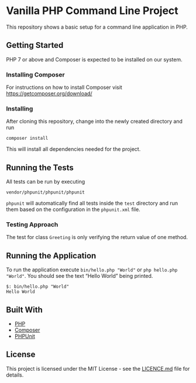 # Vanilla PHP Command Line Project

This repository shows a basic setup for a command line application in PHP.


## Getting Started

PHP 7 or above and Composer is expected to be installed on our system.

### Installing Composer

For instructions on how to install Composer visit https://getcomposer.org/download/

### Installing

After cloning this repository, change into the newly created directory and run

```
composer install
```

This will install all dependencies needed for the project.


## Running the Tests

All tests can be run by executing

```
vendor/phpunit/phpunit/phpunit
```

`phpunit` will automatically find all tests inside the `test` directory and run them based on the configuration in the `phpunit.xml` file.


### Testing Approach

The test for class `Greeting` is only verifying the return value of one method.


## Running the Application

To run the application execute `bin/hello.php "World"` or `php hello.php "World"`.
You should see the text &ldquo;Hello World&rdquo; being printed.

```
$: bin/hello.php "World"
Hello World
```


## Built With

- [PHP](https://secure.php.net/)
- [Composer](https://getcomposer.org/)
- [PHPUnit](https://phpunit.de/)


## License

This project is licensed under the MIT License - see the [LICENCE.md](LICENCE.md) file for details.
